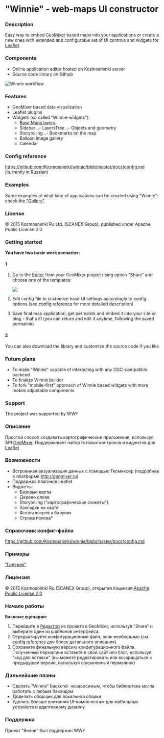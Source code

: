 # "Winnie" - web-maps UI constructor

### Description
Easy way to embed [GeoMixer](http://geomixer.ru/index.php/en) based maps into your applications or create a new ones with extended and configurable set of UI controls and widgets for [Leaflet](http://leafletjs.com/).

### Components
- Online application editor hosted on Kosmosnimki server
- Source code library on Github

![Winnie workflow](http://images.kosmosnimki.ru/demo/winnie/winnie-scheme.png)

### Features
- GeoMixer based data visualization
- Leaflet plugins
- Widgets (so called "Winnie-widgets"):
  - [Base Maps layers](https://github.com/ScanEx/Leaflet.gmxBaseLayersManager)
  - Sidebar
  ..- LayersTree
  ..- Objects and geometry
  - Storytelling
  ..- Bookmarks on the map
  - Balloon image gallery
  - Calendar

### Config reference

https://github.com/Kosmosnimki/winnie/blob/master/docs/config.md (currently in Russian)

### Examples

Some examples of what kind of applications can be created using "Winnie":
check the ["Gallery"](http://winnie.kosmosnimki.ru/gallery.html)

### License

© 2015 Kosmosnimki Ru Ltd. (SCANEX Group), published under Apache Public License 2.0

### Getting started

<b>You have two basic work scenarios:</b>

#### 1
1. Go to the [Editor](http://winnie.kosmosnimki.ru) from your GeoMixer project using option "Share" and choose one of the templates:

	![](http://images.kosmosnimki.ru/demo/winnie/winnie-editor.png)
    
2. Edit config file to customize base UI settings accordingly to config options (see [config reference](https://github.com/Kosmosnimki/winnie/blob/master/docs/config.md) for more detailed description)

3. Save final map application, get permalink and embed it into your site or blog - that's it! (you can return and edit it anytime, following the saved permalink)

#### 2
You can also download the library and customize the source code if you like <!--more documentation to come-->

### Future plans
- To make "Winnie" capable of interacting with any OGC-compatible backend
- To finalize Winnie builder
- To fork "mobile-first" approach of Winnie based widgets with more mobile adjustable components

### Support
The project was supported by WWF

### Описание
Простой способ создавать картографические приложения, используя API [GeoMixer](http://geomixer.ru). Поддерживает набор готовых контролов и виджетов для [Leaflet](http://leaflet.js)

### Возможности
- Встроенная визуализация данных с помощью Геомиксер (подробнее о платформе http://geomixer.ru)
- Поддержка плагинов Leaflet
- Виджеты:
  - Базовые карты
  - Дерево слоев
  - Storytelling ("картографические сюжеты")
  - Закладки на карте
  - Фотогаллерея в балунах
  - Строка поиска*

### Справочник конфиг-файла

https://github.com/Kosmosnimki/winnie/blob/master/docs/config.md

### Примеры

["Галерея"](http://winnie.kosmosnimki.ru/gallery.html)

### Лицензия

© 2015 Kosmosnimki Ru (SCANEX Group), открытая лицензия [Apache Public License 2.0](http://www.apache.org/licenses/LICENSE-2.0)

### Начало работы

<b>Базовые сценарии:</b>

1. Перейдите в [Редактор](http://winnie.kosmosnimki.ru) из проекта в GeoMixer, используя "Share" и выберите один из шаблонов интерфейса.
2. Отредактируйте конфигурационный файл, если необходимо (см [config reference](https://github.com/Kosmosnimki/winnie/blob/master/docs/config.md) для более детального описания)
3. Сохраните финальную версию конфигурационного файла. Полученный пермалинк вставьте в свой сайт или блог, используя "код для вставки" (вы можете редактировать или возвращаться к предыдущей версии, используя сохраненный пермалинк)

### Дальнейшие планы
- Сделать "Winnie" backend- независимым, чтобы библиотека могла работать с любым бэкэндом
- Доделать сборщик для локальной сборки
- Уделить больше внимания UI-компонентам для мобильных устройств и адаптивному дизайну
 
### Поддержка

Проект "Винни" был поддержан WWF
